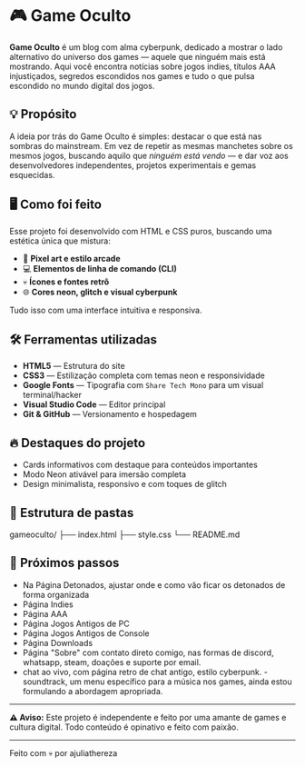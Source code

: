 # 🎮 Game Oculto

**Game Oculto** é um blog com alma cyberpunk, dedicado a mostrar o lado alternativo do universo dos games — aquele que ninguém mais está mostrando. Aqui você encontra notícias sobre jogos indies, títulos AAA injustiçados, segredos escondidos nos games e tudo o que pulsa escondido no mundo digital dos jogos.

## 💡 Propósito

A ideia por trás do Game Oculto é simples: destacar o que está nas sombras do mainstream. Em vez de repetir as mesmas manchetes sobre os mesmos jogos, buscando aquilo que *ninguém está vendo* — e dar voz aos desenvolvedores independentes, projetos experimentais e gemas esquecidas.

## 🖥️ Como foi feito

Esse projeto foi desenvolvido com HTML e CSS puros, buscando uma estética única que mistura:

- 🎨 **Pixel art e estilo arcade**
- 💻 **Elementos de linha de comando (CLI)**
- 💀 **Ícones e fontes retrô**
- 🌐 **Cores neon, glitch e visual cyberpunk**

Tudo isso com uma interface intuitiva e responsiva.

## 🛠️ Ferramentas utilizadas

- **HTML5** — Estrutura do site
- **CSS3** — Estilização completa com temas neon e responsividade
- **Google Fonts** — Tipografia com `Share Tech Mono` para um visual terminal/hacker
- **Visual Studio Code** — Editor principal
- **Git & GitHub** — Versionamento e hospedagem

## 🔥 Destaques do projeto

- Cards informativos com destaque para conteúdos importantes
- Modo Neon ativável para imersão completa
- Design minimalista, responsivo e com toques de glitch

## 📁 Estrutura de pastas

gameoculto/ 
├── index.html 
├── style.css 
└── README.md


## 🚀 Próximos passos
- Na Página Detonados, ajustar onde e como vão ficar os detonados de forma organizada
- Página Indies 
- Página AAA 
- Página Jogos Antigos de PC
- Página Jogos Antigos de Console
- Página Downloads
- Página "Sobre" com contato direto comigo, nas formas de discord, whatsapp, steam, doações e suporte por email.  
- chat ao vivo, com página retro de chat antigo, estilo cyberpunk.
-soundtrack, um menu específico para a música nos games, ainda estou formulando a abordagem apropriada.

---

**⚠️ Aviso:** Este projeto é independente e feito por uma amante de games e cultura digital. Todo conteúdo é opinativo e feito com paixão.

---

Feito com 💀 por ajuliathereza
